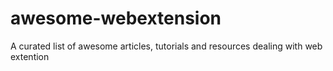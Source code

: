 # awesome-webextension
A curated list of awesome articles, tutorials and resources dealing with web extention
